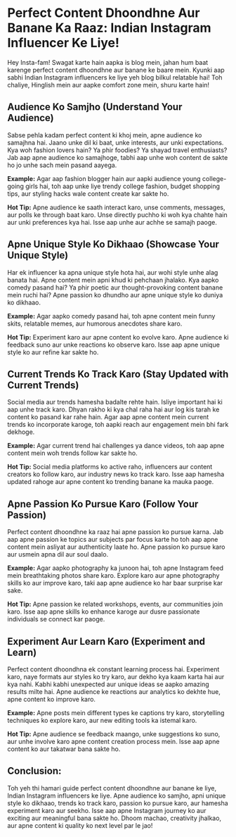 # Perfect Content Dhoondhne Aur Banane Ka Raaz: Indian Instagram Influencer Ke Liye!

Hey Insta-fam! Swagat karte hain aapka is blog mein, jahan hum baat karenge perfect content dhoondhne aur banane ke baare mein. Kyunki aap sabhi Indian Instagram influencers ke liye yeh blog bilkul relatable hai! Toh chaliye, Hinglish mein aur aapke comfort zone mein, shuru karte hain!

## Audience Ko Samjho (Understand Your Audience)

Sabse pehla kadam perfect content ki khoj mein, apne audience ko samajhna hai. Jaano unke dil ki baat, unke interests, aur unki expectations. Kya woh fashion lovers hain? Ya phir foodies? Ya shayad travel enthusiasts? Jab aap apne audience ko samajhoge, tabhi aap unhe woh content de sakte ho jo unhe sach mein pasand aayega.

**Example:** Agar aap fashion blogger hain aur aapki audience young college-going girls hai, toh aap unke liye trendy college fashion, budget shopping tips, aur styling hacks wale content create kar sakte ho.

**Hot Tip:** Apne audience ke saath interact karo, unse comments, messages, aur polls ke through baat karo. Unse directly puchho ki woh kya chahte hain aur unki preferences kya hai. Isse aap unhe aur achhe se samajh paoge.

## Apne Unique Style Ko Dikhaao (Showcase Your Unique Style)

Har ek influencer ka apna unique style hota hai, aur wohi style unhe alag banata hai. Apne content mein apni khud ki pehchaan jhalako. Kya aapko comedy pasand hai? Ya phir poetic aur thought-provoking content banane mein ruchi hai? Apne passion ko dhundho aur apne unique style ko duniya ko dikhaao.

**Example:** Agar aapko comedy pasand hai, toh apne content mein funny skits, relatable memes, aur humorous anecdotes share karo.

**Hot Tip:** Experiment karo aur apne content ko evolve karo. Apne audience ki feedback suno aur unke reactions ko observe karo. Isse aap apne unique style ko aur refine kar sakte ho.

## Current Trends Ko Track Karo (Stay Updated with Current Trends)

Social media aur trends hamesha badalte rehte hain. Isliye important hai ki aap unhe track karo. Dhyan rakho ki kya chal raha hai aur log kis tarah ke content ko pasand kar rahe hain. Agar aap apne content mein current trends ko incorporate karoge, toh aapki reach aur engagement mein bhi fark dekhoge.

**Example:** Agar current trend hai challenges ya dance videos, toh aap apne content mein woh trends follow kar sakte ho.

**Hot Tip:** Social media platforms ko active raho, influencers aur content creators ko follow karo, aur industry news ko track karo. Isse aap hamesha updated rahoge aur apne content ko trending banane ka mauka paoge.

## Apne Passion Ko Pursue Karo (Follow Your Passion)

Perfect content dhoondhne ka raaz hai apne passion ko pursue karna. Jab aap apne passion ke topics aur subjects par focus karte ho toh aap apne content mein asliyat aur authenticity laate ho. Apne passion ko pursue karo aur usmein apna dil aur soul daalo.

**Example:** Agar aapko photography ka junoon hai, toh apne Instagram feed mein breathtaking photos share karo. Explore karo aur apne photography skills ko aur improve karo, taki aap apne audience ko har baar surprise kar sake.

**Hot Tip:** Apne passion ke related workshops, events, aur communities join karo. Isse aap apne skills ko enhance karoge aur dusre passionate individuals se connect kar paoge.

## Experiment Aur Learn Karo (Experiment and Learn)

Perfect content dhoondhna ek constant learning process hai. Experiment karo, naye formats aur styles ko try karo, aur dekho kya kaam karta hai aur kya nahi. Kabhi kabhi unexpected aur unique ideas se aapko amazing results milte hai. Apne audience ke reactions aur analytics ko dekhte hue, apne content ko improve karo.

**Example:** Apne posts mein different types ke captions try karo, storytelling techniques ko explore karo, aur new editing tools ka istemal karo.

**Hot Tip:** Apne audience se feedback maango, unke suggestions ko suno, aur unhe involve karo apne content creation process mein. Isse aap apne content ko aur takatwar bana sakte ho.

## Conclusion:

Toh yeh thi hamari guide perfect content dhoondhne aur banane ke liye, Indian Instagram influencers ke liye. Apne audience ko samjho, apni unique style ko dikhaao, trends ko track karo, passion ko pursue karo, aur hamesha experiment karo aur seekho. Isse aap apne Instagram journey ko aur exciting aur meaningful bana sakte ho. Dhoom machao, creativity jhalkao, aur apne content ki quality ko next level par le jao!
